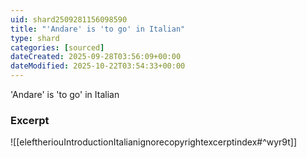 ```yaml
---
uid: shard2509281156098590
title: "'Andare' is 'to go' in Italian"
type: shard
categories: [sourced]
dateCreated: 2025-09-28T03:56:09+00:00
dateModified: 2025-10-22T03:54:33+00:00
---
```

'Andare' is 'to go' in Italian
### Excerpt
![[eleftheriouIntroductionItalianignorecopyrightexcerptindex#^wyr9t]]